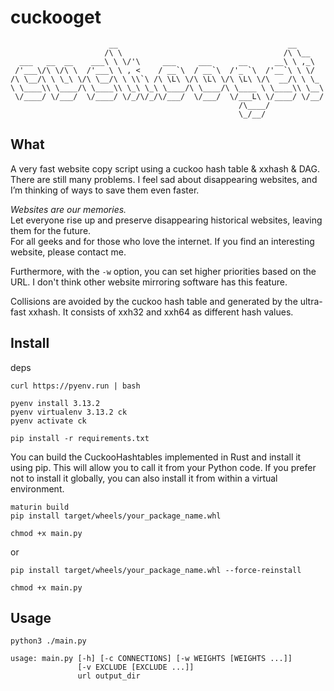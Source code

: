 # cuckooget
```
                      __                                      __      
                     /\ \                                    /\ \__   
  ___   __  __    ___\ \ \/'\     ___     ___      __      __\ \ ,_\  
 /'___\/\ \/\ \  /'___\ \ , <    / __`\  / __`\  /'_ `\  /'__`\ \ \/  
/\ \__/\ \ \_\ \/\ \__/\ \ \\`\ /\ \L\ \/\ \L\ \/\ \L\ \/\  __/\ \ \_ 
\ \____\\ \____/\ \____\\ \_\ \_\ \____/\ \____/\ \____ \ \____\\ \__\
 \/____/ \/___/  \/____/ \/_/\/_/\/___/  \/___/  \/___L\ \/____/ \/__/
                                                   /\____/            
                                                   \_/__/             
```
## What
A very fast website copy script using a cuckoo hash table & xxhash & DAG. There are still many problems.
I feel sad about disappearing websites, and I’m thinking of ways to save them even faster.  
  
*Websites are our memories.*  
Let everyone rise up and preserve disappearing historical websites, leaving them for the future.  
For all geeks and for those who love the internet. If you find an interesting website, please contact me.  
  
Furthermore, with the `-w` option, you can set higher priorities based on the URL. I don't think other website mirroring software has this feature.
  
Collisions are avoided by the cuckoo hash table and generated by the ultra-fast xxhash.
It consists of xxh32 and xxh64 as different hash values.    
  
## Install
deps
```
curl https://pyenv.run | bash

pyenv install 3.13.2
pyenv virtualenv 3.13.2 ck
pyenv activate ck

pip install -r requirements.txt
```

You can build the CuckooHashtables implemented in Rust and install it using pip. This will allow you to call it from your Python code. If you prefer not to install it globally, you can also install it from within a virtual environment.
```
maturin build
pip install target/wheels/your_package_name.whl

chmod +x main.py
```
or
```
pip install target/wheels/your_package_name.whl --force-reinstall

chmod +x main.py
```

## Usage
```
python3 ./main.py

usage: main.py [-h] [-c CONNECTIONS] [-w WEIGHTS [WEIGHTS ...]]
               [-v EXCLUDE [EXCLUDE ...]]
               url output_dir
```
